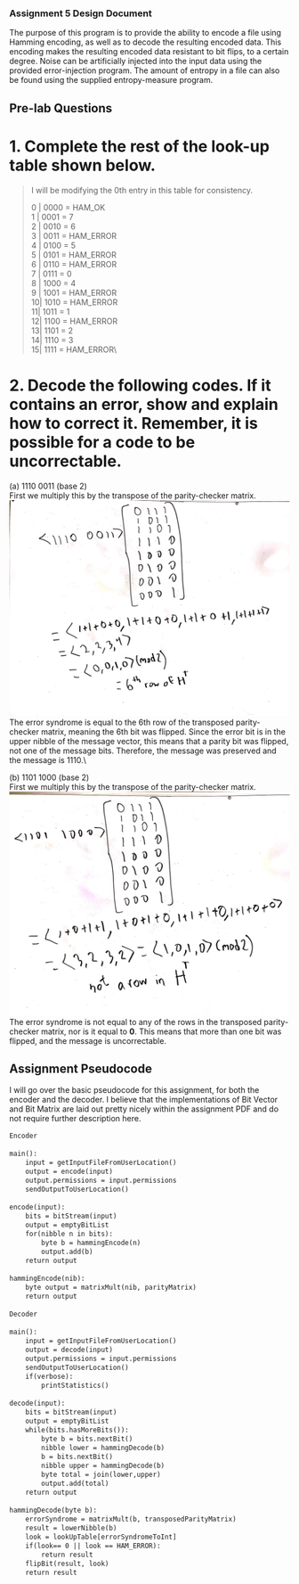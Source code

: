 ### Assignment 5 Design Document

The purpose of this program is to provide the ability to encode a file using Hamming encoding, as well
as to decode the resulting encoded data. This encoding makes the resulting encoded data resistant to
bit flips, to a certain degree. Noise can be artificially injected into the input data using the
provided error-injection program. The amount of entropy in a file can also be found using the
supplied entropy-measure program.

## Pre-lab Questions

# 1. Complete the rest of the look-up table shown below.

> I will be modifying the 0th entry in this table for consistency.
>
>   0 | 0000 = HAM_OK\
>   1 | 0001 = 7\
>   2 | 0010 = 6\
>   3 | 0011 = HAM_ERROR\
>   4 | 0100 = 5\
>   5 | 0101 = HAM_ERROR\
>   6 | 0110 = HAM_ERROR\
>   7 | 0111 = 0\
>   8 | 1000 = 4\
>   9 | 1001 = HAM_ERROR\
>   10| 1010 = HAM_ERROR\
>   11| 1011 = 1\
>   12| 1100 = HAM_ERROR\
>   13| 1101 = 2\
>   14| 1110 = 3\
>   15| 1111 = HAM_ERROR\

# 2. Decode the following codes. If it contains an error, show and explain how to correct it. Remember, it is possible for a code to be uncorrectable.

(a) 1110 0011 (base 2)\
First we multiply this by the transpose of the parity-checker matrix.\
![](2a.jpg)
The error syndrome is equal to the 6th row of the transposed parity-checker matrix, meaning the 6th
bit was flipped. Since the error bit is in the upper nibble of the message vector, this means that a
parity bit was flipped, not one of the message bits. Therefore, the message was preserved and the
message is 1110.\

(b) 1101 1000 (base 2)\
First we multiply this by the transpose of the parity-checker matrix.\
![](2b.jpg)
The error syndrome is not equal to any of the rows in the transposed parity-checker matrix, nor is
it equal to __0__. This means that more than one bit was flipped, and the message is uncorrectable.

## Assignment Pseudocode

I will go over the basic pseudocode for this assignment, for both the encoder and the decoder. I
believe that the implementations of Bit Vector and Bit Matrix are laid out pretty nicely within the
assignment PDF and do not require further description here.

```
Encoder

main():
    input = getInputFileFromUserLocation()
    output = encode(input)
    output.permissions = input.permissions
    sendOutputToUserLocation()

encode(input):
    bits = bitStream(input)
    output = emptyBitList
    for(nibble n in bits):
        byte b = hammingEncode(n)
        output.add(b)
    return output

hammingEncode(nib):
    byte output = matrixMult(nib, parityMatrix)
    return output

Decoder

main():
    input = getInputFileFromUserLocation()
    output = decode(input)
    output.permissions = input.permissions
    sendOutputToUserLocation()
    if(verbose):
        printStatistics()

decode(input):
    bits = bitStream(input)
    output = emptyBitList
    while(bits.hasMoreBits()):
        byte b = bits.nextBit()
        nibble lower = hammingDecode(b)
        b = bits.nextBit()
        nibble upper = hammingDecode(b)
        byte total = join(lower,upper)
        output.add(total)
    return output

hammingDecode(byte b):
    errorSyndrome = matrixMult(b, transposedParityMatrix)
    result = lowerNibble(b)
    look = lookUpTable[errorSyndromeToInt]
    if(look== 0 || look == HAM_ERROR):
        return result
    flipBit(result, look)
    return result


```
